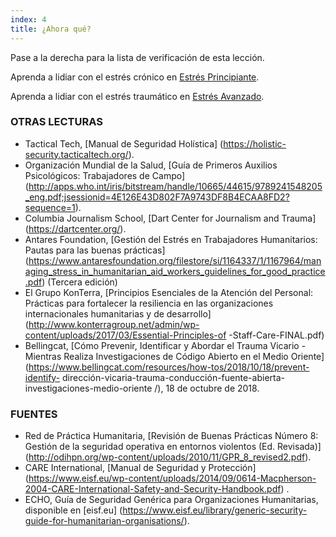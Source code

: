 ```yaml
---
index: 4
title: ¿Ahora qué?
---
```

Pase a la derecha para la lista de verificación de esta lección.

Aprenda a lidiar con el estrés crónico en [Estrés Principiante](umbrella://stress/stress/beginner).

Aprenda a lidiar con el estrés traumático en [Estrés Avanzado](umbrella://stress/stress/advanced).

### OTRAS LECTURAS

*   Tactical Tech, [Manual de Seguridad Holística] (https://holistic-security.tacticaltech.org/).
*   Organización Mundial de la Salud, [Guía de Primeros Auxilios Psicológicos: Trabajadores de Campo] (http://apps.who.int/iris/bitstream/handle/10665/44615/9789241548205_eng.pdf;jsessionid=4E126E43D802F7A9743DF8B4ECAA8FD2?sequence=1).
*   Columbia Journalism School, [Dart Center for Journalism and Trauma] (https://dartcenter.org/).
*   Antares Foundation, [Gestión del Estrés en Trabajadores Humanitarios: Pautas para las buenas prácticas] (https://www.antaresfoundation.org/filestore/si/1164337/1/1167964/managing_stress_in_humanitarian_aid_workers_guidelines_for_good_practice.pdf) (Tercera edición)
*   El Grupo KonTerra, [Principios Esenciales de la Atención del Personal: Prácticas para fortalecer la resiliencia en las organizaciones internacionales humanitarias y de desarrollo] (http://www.konterragroup.net/admin/wp-content/uploads/2017/03/Essential-Principles-of -Staff-Care-FINAL.pdf)
* Bellingcat, [Cómo Prevenir, Identificar y Abordar el Trauma Vicario - Mientras Realiza Investigaciones de Código Abierto en el Medio Oriente] (https://www.bellingcat.com/resources/how-tos/2018/10/18/prevent-identify- dirección-vicaria-trauma-conducción-fuente-abierta-investigaciones-medio-oriente /), 18 de octubre de 2018.

### FUENTES

*   Red de Práctica Humanitaria, [Revisión de Buenas Prácticas Número 8: Gestión de la seguridad operativa en entornos violentos (Ed. Revisada)] (http://odihpn.org/wp-content/uploads/2010/11/GPR_8_revised2.pdf).
*   CARE International, [Manual de Seguridad y Protección] (https://www.eisf.eu/wp-content/uploads/2014/09/0614-Macpherson-2004-CARE-International-Safety-and-Security-Handbook.pdf) .
*   ECHO, Guía de Seguridad Genérica para Organizaciones Humanitarias, disponible en [eisf.eu] (https://www.eisf.eu/library/generic-security-guide-for-humanitarian-organisations/).
